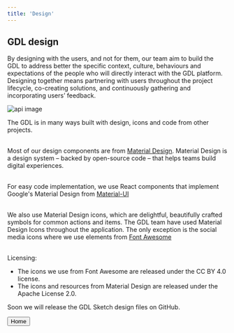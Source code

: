 ```yaml
---
title: 'Design'
---
```


<section>

# GDL design

By designing with the users, and not for them, our team aim to build the GDL to address better the specific context, culture, behaviours and expectations of the people who will directly interact with the GDL platform. Designing together means partnering with users throughout the project lifecycle, co-creating solutions, and continuously gathering and incorporating users’ feedback.

<bottomimagewrapper>

![api image](/images/rose.png)

</bottomimagewrapper>

</section>

<content>

The GDL is in many ways built with design, icons and code from other projects.</br></br>

Most of our design components are from [Material Design](https://material.io). Material Design is a design system – backed by open-source code – that helps teams build digital experiences.</br></br>

For easy code implementation, we use React components that implement Google's Material Design from [Material-UI](https://material-ui.com/)</br></br>

We also use Material Design icons, which are delightful, beautifully crafted symbols for common actions and items. The GDL team have used Material Design Icons throughout the application. The only exception is the social media icons where we use elements from [Font Awesome](https://fontawesome.com)</br></br>

Licensing:
* The icons we use from Font Awesome are released under the CC BY 4.0 license.
* The icons and resources from Material Design are released under the Apache License 2.0.

Soon we will release the GDL Sketch design files on GitHub.

<button to="/">Home</button>

<content>
